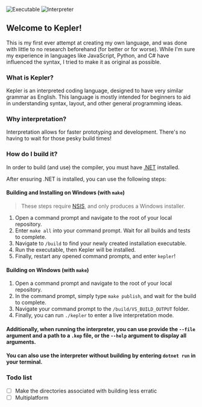 ![Executable](https://github.com/Ironfacebuster/kepler/actions/workflows/executable-build.yml/badge.svg)
![Interpreter](https://github.com/Ironfacebuster/kepler/actions/workflows/test-build.yml/badge.svg)

## Welcome to Kepler!
This is my first ever attempt at creating my own language, and was done with little to no research beforehand (for better or for worse). While I'm sure my experience in languages like JavaScript, Python, and C# have influenced the syntax, I tried to make it as original as possible.

### What is Kepler?
Kepler is an interpreted coding language, designed to have very similar grammar as English. This language is mostly intended for beginners to aid in understanding syntax, layout, and other general programming ideas.

### Why interpretation?
Interpretation allows for faster prototyping and development. There's no having to wait for those pesky build times!

### How do I build it?
In order to build (and use) the compiler, you must have [.NET](https://dotnet.microsoft.com/download) installed.

After ensuring .NET is installed, you can use the following steps:

#### **Building and Installing on Windows** (with `make`)
> These steps require [NSIS](https://nsis.sourceforge.io/Main_Page), and only produces a Windows installer.
1. Open a command prompt and navigate to the root of your local repository.
2. Enter `make all` into your command prompt. Wait for all builds and tests to complete.
3. Navigate to `/build` to find your newly created installation executable.
4. Run the executable, then Kepler will be installed.
5. Finally, restart any opened command prompts, and enter `kepler`!

#### **Building on Windows** (with `make`)
1. Open a command prompt and navigate to the root of your local repository.
2. In the command prompt, simply type `make publish`, and wait for the build to complete.
3. Navigate your command prompt to the `/build/VS_BUILD_OUTPUT` folder.
4. Finally, you can run `./kepler` to enter a live interpretation mode.

#### **Additionally**, when running the interpreter, you can use provide the `--file` argument and a path to a `.kep` file, or the `--help` argument to display all arguments.
#### You can also use the interpreter **without building** by entering `dotnet run` in your terminal.

### Todo list
- [ ] Make the directories associated with building less erratic
- [ ] Multiplatform
